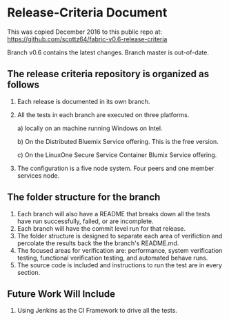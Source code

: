 # Release-Criteria Document
This was copied December 2016 to this public repo at: https://github.com/scottz64/fabric-v0.6-release-criteria

Branch v0.6 contains the latest changes. Branch master is out-of-date.

## The release criteria repository is organized as follows
1.  Each release is documented in its own branch.
2.  All the tests in each branch are executed on three platforms.

	a) locally on an machine running Windows on Intel.  
    
    b) On the Distributed Bluemix Service offering.  This is the free version.
    
    c) On the LinuxOne Secure Service Container Blumix Service offering.
3.  The configuration is a five node system.  Four peers and one member services node.    

## The folder structure for the branch
1.  Each branch will also have a README that breaks down all the tests have run successfully, failed, or are incomplete. 
2.  Each branch will have the commit level run for that release.
3.  The folder structure is designed to separate each area of verifiction and percolate the results back the the branch's README.md.
4.  The focused areas for verification are:  performance, system verification testing, functional verification testing, and automated behave runs.
5.  The source code is included and instructions to run the test are in every section.

## Future Work Will Include
1.  Using Jenkins as the CI Framework to drive all the tests.
	

